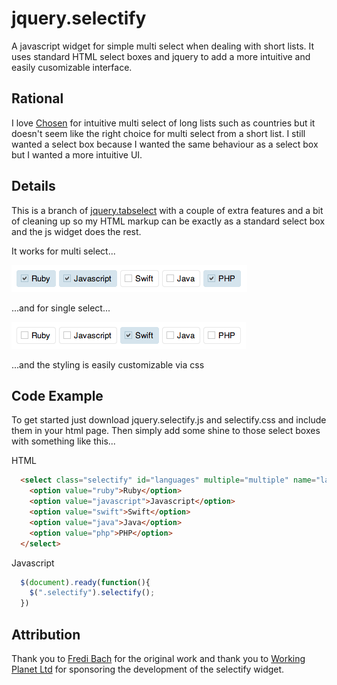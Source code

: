 jquery.selectify
================

A javascript widget for simple multi select when dealing with short lists. It uses standard HTML select boxes and jquery to add a more intuitive and easily cusomizable interface.

## Rational
I love [Chosen](http://harvesthq.github.io/chosen/) for intuitive multi select of long lists such as countries but it doesn't seem like the right choice for multi select from a short list. I still wanted a select box because I wanted the same behaviour as a select box but I wanted a more intuitive UI.

## Details
This is a branch of [jquery.tabselect](http://fredibach.ch/jquery-plugins/tabselect.php) with a couple of extra features and a bit of cleaning up so my HTML markup can be exactly as a standard select box and the js widget does the rest.

It works for multi select...

![Multi select](https://raw.githubusercontent.com/stevebutterworth/jquery.selectify/master/images/eg1.png)

...and for single select...

![Single select](https://raw.githubusercontent.com/stevebutterworth/jquery.selectify/master/images/eg2.png)

...and the styling is easily customizable via css


## Code Example

To get started just download jquery.selectify.js and selectify.css and include them in your html page. Then simply add some shine to those select boxes with something like this...

HTML

```html
  <select class="selectify" id="languages" multiple="multiple" name="languages">
    <option value="ruby">Ruby</option>
    <option value="javascript">Javascript</option>
    <option value="swift">Swift</option>
    <option value="java">Java</option>
    <option value="php">PHP</option>
  </select>
```

Javascript

```javascript
  $(document).ready(function(){
    $(".selectify").selectify();
  })
```

## Attribution
Thank you to [Fredi Bach](http://fredibach.ch/) for the original work and thank you to [Working Planet Ltd](http://www.workingplanet.co.uk/) for sponsoring the development of the selectify widget.


